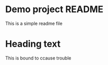 # Demo project README

This is a simple readme file

# Heading text

This is bound to ccause trouble